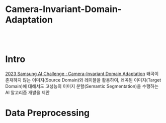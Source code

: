 # Camera-Invariant-Domain-Adaptation
<br>
<br>

# Intro
[2023 Samsung AI Challenge : Camera-Invariant Domain Adaptation](https://dacon.io/competitions/official/236132/overview/description)
왜곡이 존재하지 않는 이미지(Source Domain)와 레이블을 활용하여, 왜곡된 이미지(Target Domain)에 대해서도 고성능의 이미지 분할(Semantic Segmentation)을 수행하는 AI 알고리즘 개발을 제안


# Data Preprocessing

